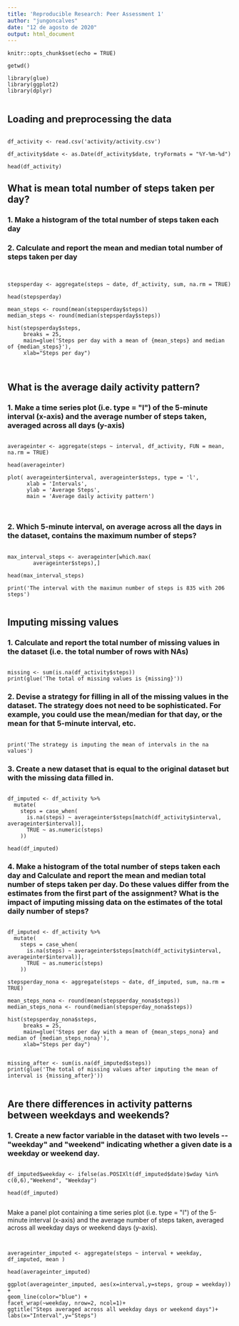 ```yaml
---
title: 'Reproducible Research: Peer Assessment 1'
author: "jungoncalves"
date: "12 de agosto de 2020"
output: html_document
---
```


```{r setup, include=FALSE}
knitr::opts_chunk$set(echo = TRUE)

getwd()

library(glue)
library(ggplot2)
library(dplyr)


```


## Loading and preprocessing the data

```{r echo = TRUE}

df_activity <- read.csv('activity/activity.csv')

df_activity$date <- as.Date(df_activity$date, tryFormats = "%Y-%m-%d")

head(df_activity)

```

## What is mean total number of steps taken per day?

### 1. Make a histogram of the total number of steps taken each day

### 2. Calculate and report the mean and median total number of steps taken per day

```{r echo = TRUE}


stepsperday <- aggregate(steps ~ date, df_activity, sum, na.rm = TRUE)

head(stepsperday)

mean_steps <- round(mean(stepsperday$steps))
median_steps <- round(median(stepsperday$steps))

hist(stepsperday$steps, 
     breaks = 25, 
     main=glue('Steps per day with a mean of {mean_steps} and median of {median_steps}'),
     xlab="Steps per day")



```

## What is the average daily activity pattern?

### 1. Make a time series plot (i.e. type = "l") of the 5-minute interval (x-axis) and the average number of steps taken, averaged across all days (y-axis)

```{r echo = TRUE}

averageinter <- aggregate(steps ~ interval, df_activity, FUN = mean, na.rm = TRUE)

head(averageinter)

plot( averageinter$interval, averageinter$steps, type = 'l',
      xlab = 'Intervals',
      ylab = 'Average Steps', 
      main = 'Average daily activity pattern')



```

### 2. Which 5-minute interval, on average across all the days in the dataset, contains the maximum number of steps?

```{r echo = TRUE}

max_interval_steps <- averageinter[which.max(  
        averageinter$steps),]

head(max_interval_steps)

print('The interval with the maximun number of steps is 835 with 206 steps')


```



## Imputing missing values

### 1. Calculate and report the total number of missing values in the dataset (i.e. the total number of rows with NAs)

```{r echo = TRUE}

missing <- sum(is.na(df_activity$steps))
print(glue('The total of missing values is {missing}')) 
```


### 2.  Devise a strategy for filling in all of the missing values in the dataset. The strategy does not need to be sophisticated. For example, you could use the mean/median for that day, or the mean for that 5-minute interval, etc.


```{r echo = TRUE}

print('The strategy is imputing the mean of intervals in the na values') 

```

### 3.  Create a new dataset that is equal to the original dataset but with the missing data filled in.

```{r echo = TRUE}

df_imputed <- df_activity %>%
  mutate(
    steps = case_when(
      is.na(steps) ~ averageinter$steps[match(df_activity$interval, averageinter$interval)],      
      TRUE ~ as.numeric(steps)
    ))

head(df_imputed)

```


### 4. Make a histogram of the total number of steps taken each day and Calculate and report the mean and median total number of steps taken per day. Do these values differ from the estimates from the first part of the assignment? What is the impact of imputing missing data on the estimates of the total daily number of steps?

```{r echo = TRUE}

df_imputed <- df_activity %>%
  mutate(
    steps = case_when(
      is.na(steps) ~ averageinter$steps[match(df_activity$interval, averageinter$interval)],      
      TRUE ~ as.numeric(steps)
    ))

stepsperday_nona <- aggregate(steps ~ date, df_imputed, sum, na.rm = TRUE)

mean_steps_nona <- round(mean(stepsperday_nona$steps))
median_steps_nona <- round(median(stepsperday_nona$steps))

hist(stepsperday_nona$steps, 
     breaks = 25, 
     main=glue('Steps per day with a mean of {mean_steps_nona} and median of {median_steps_nona}'),
     xlab="Steps per day")


missing_after <- sum(is.na(df_imputed$steps))
print(glue('The total of missing values after imputing the mean of interval is {missing_after}'))


```

## Are there differences in activity patterns between weekdays and weekends?

### 1. Create a new factor variable in the dataset with two levels -- "weekday" and "weekend" indicating whether a given date is a weekday or weekend day.

```{r  echo = TRUE}

df_imputed$weekday <- ifelse(as.POSIXlt(df_imputed$date)$wday %in% c(0,6),"Weekend", "Weekday")

head(df_imputed)


```

Make a panel plot containing a time series plot (i.e. type = "l") of the 5-minute interval (x-axis) and the average number of steps taken, averaged across all weekday days or weekend days (y-axis). 

```{r  echo = TRUE}


averageinter_imputed <- aggregate(steps ~ interval + weekday, df_imputed, mean )

head(averageinter_imputed)

ggplot(averageinter_imputed, aes(x=interval,y=steps, group = weekday)) + 
geom_line(color="blue") + 
facet_wrap(~weekday, nrow=2, ncol=1)+ 
ggtitle("Steps averaged across all weekday days or weekend days")+
labs(x="Interval",y="Steps")


```

